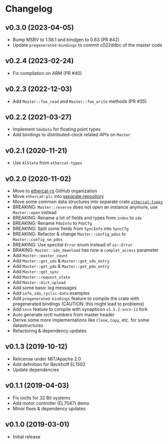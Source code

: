 # Changelog

## v0.3.0 (2023-04-05)

- Bump MSRV to 1.58.1 and bindgen to 0.63 (PR #42)
- Update `pregenerated-bindings` to commit c022ddbc of the master code

## v0.2.4 (2023-02-24)

- Fix compilation on ARM (PR #40)

## v0.2.3 (2022-12-03)

- Add `Master::foe_read` and `Master::foe_write` methods (PR #35)

## v0.2.2 (2021-03-27)

- Implement `SdoData` for floating point types
- Add bindings to distributed-clock related APIs on `Master`

## v0.2.1 (2020-11-21)

- Use `AlState` from `ethercat-types`

## v0.2.0 (2020-11-02)

- Move to [ethercat-rs](https://github.com/ethercat-rs) GitHub organization
- Move `ethercat-plc` into [separate repository](https://github.com/ethercat-rs/ethercat-plc)
- Move some common data structures into separate crate [`ethercat-types`](https://github.com/ethercat-rs/ethercat-types)
- BREAKING: `Master::reserve` does not open an instance anymore, use `Master::open` instead
- BREAKING: Rename a lot of fields and types from `index` to `idx`
- BREAKING: Rename `PdoInfo` to `PdoCfg`
- BREAKING: Split some fields from `SyncInfo` into `SyncCfg`
- BREAKING: Refactor & change `Master::config_pdos` to `Master::config_sm_pdos`
- BREAKING: Use specital `Error` enum instead of `io::Error`
- BRAKING: `Master::sdo_download` has now a `complet_access` parameter
- Add `Master::master_count`
- Add `Master::get_sdo` & `Master::get_sdo_entry`
- Add `Master::get_pdo` & `Master::get_pdo_entry`
- Add `Master::get_sync`
- Add `Master::request_state`
- Add `Master::dict_upload`
- Add some basic log messages
- Add `info`, `sdo`, `cyclic-data` examples
- Add `pregenerated-bindings` feature to compile the crate with pregenerated bindings (CAUTION: this might lead to problems)
- Add `sncn` feature to compile with synapticon `v1.5.2-sncn-11` fork
- Auto generate ioctl numbers from master header
- Derive some more implementations like `Clone`, `Copy`, etc. for some datastructures
- Refactoring & dependency updates

## v0.1.3 (2019-10-12)

- Relicense under MIT/Apache 2.0
- Add definition for Beckhoff EL1502
- Update dependencies

## v0.1.1 (2019-04-03)

- Fix ioctls for 32 Bit systems
- Add motor controller (EL7047) demo
- Minor fixes & dependency updates

## v0.1.0 (2019-03-01)

- Initial release
